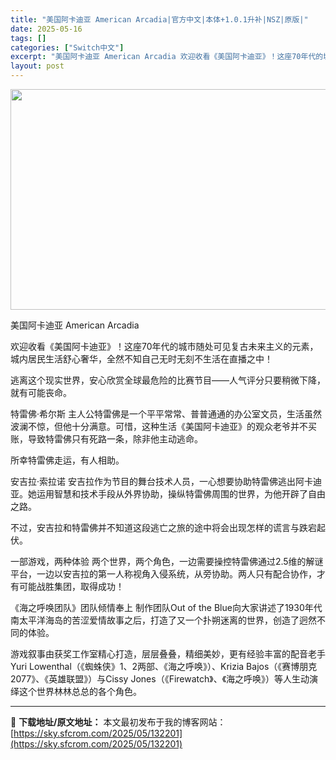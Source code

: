 ```yaml
---
title: "美国阿卡迪亚 American Arcadia|官方中文|本体+1.0.1升补|NSZ|原版|"
date: 2025-05-16
tags: []
categories: ["Switch中文"]
excerpt: "美国阿卡迪亚 American Arcadia 欢迎收看《美国阿卡迪亚》！这座70年代的城市随处可见复古未来主义的元素，城内居民生活舒心奢华，全然不知自己无时无刻不生活在直播之中！ 逃离这个现实世界，安心欣赏全球最危险的比赛节目——人气评分只要稍微下降，就有可能丧命。 特雷佛·希尔斯 主人公特雷佛是&hellip;"
layout: post
---
```


<img class="aligncenter size-full wp-image-132198" src="https://sky.sfcrom.com/wp-content/uploads/2025/05/2025051608265610.webp" alt="" width="616" height="353" />

美国阿卡迪亚 American Arcadia

欢迎收看《美国阿卡迪亚》！这座70年代的城市随处可见复古未来主义的元素，城内居民生活舒心奢华，全然不知自己无时无刻不生活在直播之中！

逃离这个现实世界，安心欣赏全球最危险的比赛节目——人气评分只要稍微下降，就有可能丧命。

特雷佛·希尔斯
主人公特雷佛是一个平平常常、普普通通的办公室文员，生活虽然波澜不惊，但他十分满意。可惜，这种生活《美国阿卡迪亚》的观众老爷并不买账，导致特雷佛只有死路一条，除非他主动逃命。

所幸特雷佛走运，有人相助。

安吉拉·索拉诺
安吉拉作为节目的舞台技术人员，一心想要协助特雷佛逃出阿卡迪亚。她运用智慧和技术手段从外界协助，操纵特雷佛周围的世界，为他开辟了自由之路。

不过，安吉拉和特雷佛并不知道这段逃亡之旅的途中将会出现怎样的谎言与跌宕起伏。

一部游戏，两种体验
两个世界，两个角色，一边需要操控特雷佛通过2.5维的解谜平台，一边以安吉拉的第一人称视角入侵系统，从旁协助。两人只有配合协作，才有可能战胜集团，取得成功！

《海之呼唤团队》团队倾情奉上
制作团队Out of the Blue向大家讲述了1930年代南太平洋海岛的苦涩爱情故事之后，打造了又一个扑朔迷离的世界，创造了迥然不同的体验。

游戏叙事由获奖工作室精心打造，层层叠叠，精细美妙，更有经验丰富的配音老手Yuri Lowenthal（《蜘蛛侠》1、2两部、《海之呼唤》）、Krizia Bajos（《赛博朋克2077》、《英雄联盟》）与Cissy Jones（《Firewatch》、《海之呼唤》）等人生动演绎这个世界林林总总的各个角色。

---
📖 **下载地址/原文地址：** 本文最初发布于我的博客网站：[https://sky.sfcrom.com/2025/05/132201](https://sky.sfcrom.com/2025/05/132201)
